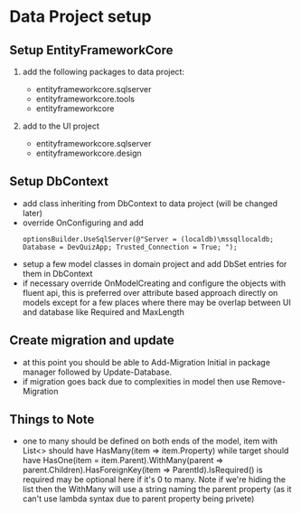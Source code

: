 ﻿# Data Project setup

## Setup EntityFrameworkCore 

1. add the following packages to data project:

	- entityframeworkcore.sqlserver
	- entityframeworkcore.tools
	- entityframeworkcore

2. add to the UI project

	- entityframeworkcore.sqlserver
	- entityframeworkcore.design

## Setup DbContext

- add class inheriting from DbContext to data project (will be changed later)
- override OnConfiguring and add 
	```
	optionsBuilder.UseSqlServer(@"Server = (localdb)\mssqllocaldb; Database = DevQuizApp; Trusted_Connection = True; ");
	```
- setup a few model classes in domain project and add DbSet<Model> entries for them in DbContext
- if necessary override OnModelCreating and configure the objects with fluent api, this is preferred over attribute based approach directly on models except for a few places where there may be overlap between UI and database like Required and MaxLength

## Create migration and update

- at this point you should be able to Add-Migration Initial in package manager followed by Update-Database.
- if migration goes back due to complexities in model then use Remove-Migration

## Things to Note

- one to many should be defined on both ends of the model, item with List<> should have HasMany(item => item.Property) while target should have HasOne(item = item.Parent).WithMany(parent => parent.Children).HasForeignKey(item => ParentId).IsRequired()
  is required may be optional here if it's 0 to many.  Note if we're hiding the list then the WithMany will use a string naming the parent property (as it can't use lambda syntax due to parent property being privete)
